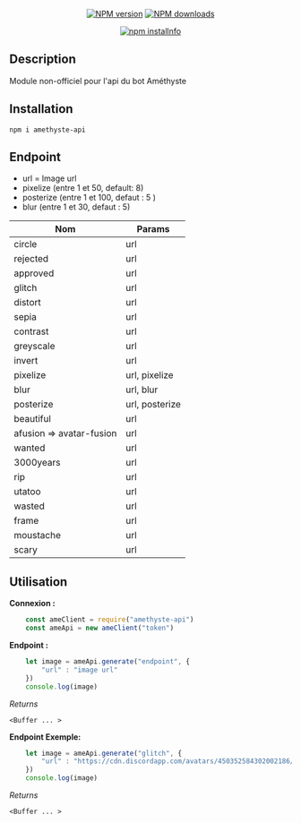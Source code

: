 <div align="center">

  <p>
    <a href="https://www.npmjs.com/package/amethyste-api"><img src="https://img.shields.io/npm/v/amethyste-api.svg?maxAge=3600" alt="NPM version" /></a>
    <a href="https://www.npmjs.com/package/amethyste-api"><img src="https://img.shields.io/npm/dt/amethyste-api.svg?maxAge=3600" alt="NPM downloads" /></a>
  </p>
  <p>
    <a href="https://nodei.co/npm/amethyste-api/"><img src="https://nodei.co/npm/amethyste-api.png?downloads=true&stars=true" alt="npm installnfo" /></a>
  </p>
</div>
	
## Description
Module non-officiel pour l'api du bot Améthyste

## Installation
```
npm i amethyste-api
```

## Endpoint

 - url = Image url
 - pixelize (entre 1 et 50, default: 8)
 - posterize (entre 1 et 100, defaut : 5 )
 - blur (entre 1 et 30, defaut : 5)


|Nom|Params|
|--|--|
|circle|url|
|rejected|url|
|approved|url|
|glitch|url|
|distort|url|
|sepia|url|
|contrast|url|
|greyscale|url|
|invert|url|
|pixelize|url, pixelize|
|blur|url, blur|
|posterize|url, posterize|
|beautiful|url|
|afusion => avatar-fusion|url|
|wanted|url|
|3000years|url|
|rip |url|
|utatoo |url|
|wasted |url|
|frame |url|
|moustache |url|
|scary |url|

## Utilisation

**Connexion :**
```js
    const ameClient = require("amethyste-api")
    const ameApi = new ameClient("token")
```
**Endpoint :**
```js
    let image = ameApi.generate("endpoint", {
	    "url" : "image url"
    })
    console.log(image)
```
*Returns*
```
<Buffer ... >
```
**Endpoint  Exemple:**
```js
    let image = ameApi.generate("glitch", {
	    "url" : "https://cdn.discordapp.com/avatars/450352584302002186/c0ff7e943ab89560503b8e99591ff888.png?size=2048"
    })
    console.log(image)
```
*Returns*
```
<Buffer ... >
```
